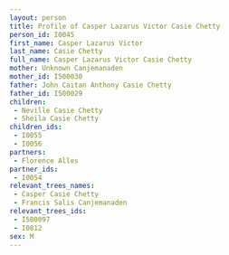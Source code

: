 ```yaml
---
layout: person
title: Profile of Casper Lazarus Victor Casie Chetty
person_id: I0045
first_name: Casper Lazarus Victor
last_name: Casie Chetty
full_name: Casper Lazarus Victor Casie Chetty
mother: Unknown Canjemanaden
mother_id: I500030
father: John Caitan Anthony Casie Chetty
father_id: I500029
children:
 - Neville Casie Chetty
 - Sheila Casie Chetty
children_ids:
 - I0055
 - I0056
partners:
 - Florence Alles
partner_ids:
 - I0054
relevant_trees_names:
 - Casper Casie Chetty
 - Francis Salis Canjemanaden
relevant_trees_ids:
 - I500097
 - I0812
sex: M
---
```


